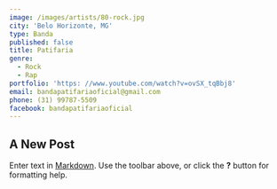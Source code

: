 ```yaml
---
image: /images/artists/80-rock.jpg
city: 'Belo Horizonte, MG'
type: Banda
published: false
title: Patifaria
genre:
  - Rock
  - Rap
portfolio: 'https: //www.youtube.com/watch?v=ovSX_tqBbj8'
email: bandapatifariaoficial@gmail.com
phone: (31) 99787-5509
facebook: bandapatifariaoficial
---
```

## A New Post

Enter text in [Markdown](http://daringfireball.net/projects/markdown/). Use the toolbar above, or click the **?** button for formatting help.
